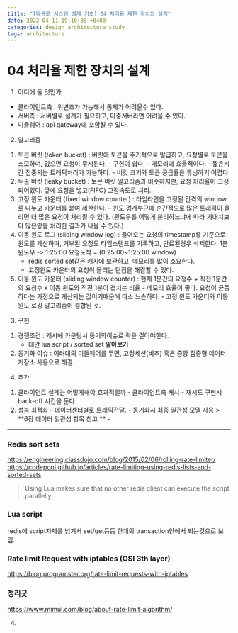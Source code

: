 ```yaml
---
title: "[대규모 시스템 설계 기초] 04 처리율 제한 장치의 설계"
date: 2022-04-11 19:10:00 +0400
categories: design architecture study
tags: architecture
---
```

# 04 처리율 제한 장치의 설계
1. 어디에  둘 것인가
  - 클라이언트측 : 위변조가 가능해서 통제가 어려울수 있다.
  - 서버측 : 서버별로 설계가 필요하고, 다중서버라면 어려울 수 있다.
  - 미들웨어 :  api gateway에 포함될 수 있다.
2. 알고리즘
  1) 토큰 버킷 (token bucket)
    : 버킷에 토큰을 주기적으로 발급하고, 요청별로 토큰을 소모하며, 없으면 요청이 무시된다.
    - 구현이 쉽다.
    - 메모리에 효율적이다.
    - 짧은시간 집중되는 트래픽처리가 가능하다.
    - 버킷 크기와 토큰 공급률을 튜닝하기 어렵다.
  2) 누출 버킷 (leaky bucket)
    : 토큰 버킷 알고리즘과 비슷하지만, 요청 처리율이 고정되어있다. 큐에 요청을 넣고(FIFO) 고정속도로 처리.
  3) 고정 윈도 카운터 (fixed window counter)
    : 타임라인을 고정된 간격의 window로 나누고 카운터를 붙여 제한한다.
    - 윈도 경계부근에 순간적으로 많은 트래픽이 몰리면 더 많은 요청이 처리될 수 있다. (윈도우를 어떻게 분리하느냐에 따라 기대치보다 많은양을 처리한 결과가 나올 수 있다.)
  4) 이동 윈도 로그 (sliding window log)
    : 들어오는 요청의 timestamp를 기준으로 윈도를 계산하며, 거부된 요청도 타임스탬프를 기록하고,  만료된경우 삭제한다.
    1분 윈도우 -> 1:25:00 요청도착 = (0:25:00~1:25:00 window)
     - redis sorted set같은 캐시에 보관하고, 메모리를 많이 소요한다.
     -  고정윈도 카운터의 요청이 몰리는 단점을 해결할 수 있다.
  5) 이동 윈도 카운터 (sliding window counter)
    : 현재 1분간의 요청수 + 직전 1분간의 요청수 x 이동 윈도와 직전 1분이 겹치는 비율
    - 메모리 효율이 좋다. 요청이 균등하다는 가정으로 계산되는 값이기때문에 다소 느슨하다.
    - 고정 윈도 카운터와 이동 윈도 로깅 알고리즘이 결합된 것.
3. 구현
  1) 경쟁조건 : 캐시에 카운팅시 동기화이슈로 락을 걸어야한다. 
     - 대안 lua script / sorted set **알아보기**
  2)  동기화 이슈 : 여러대의 미들웨어를 두면, 고정세션(비추) 혹은 중앙 집중형 데이터 저장소 사용으로 해결.
  
4. 추가
  1) 클라이언트 설계는 어떻게해야 효과적일까
    - 클라이언트측 캐시
    - 재시도 구현시 back-off 시간을 둔다.
  2) 성능 최적화
    - 데이터센터별로 트래픽전달.
    - 동기화시 최종 일관성 모델 사용 > **6장 데이터 일관성 항목 참고 **
    - 
---
### Redis sort sets
https://engineering.classdojo.com/blog/2015/02/06/rolling-rate-limiter/
https://codepool.github.io/articles/rate-limiting-using-redis-lists-and-sorted-sets
> Using Lua makes sure that no other redis client can execute the script parallelly.
### Lua script
redis에 script자체를 넘겨서 set/get등등 한개의 transaction안에서 되는것으로 보임.
### Rate limit Request with iptables (OSI 3th layer)  
https://blog.programster.org/rate-limit-requests-with-iptables
### 정리굿
https://www.mimul.com/blog/about-rate-limit-algorithm/

  
  
  
  
  
  
  
  
  
  
  
  
  
  
  
  
  
  
  
  
  
  
  
  
  
    
4. 